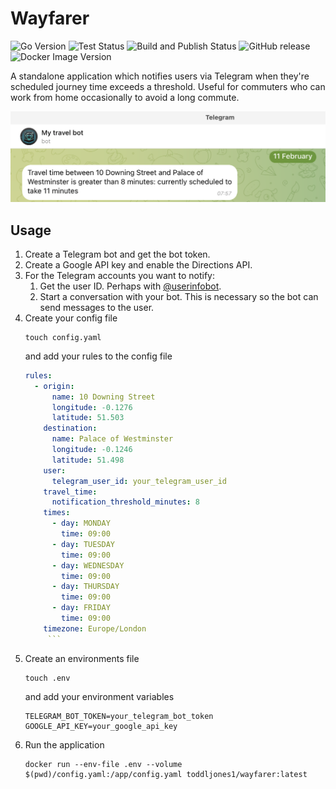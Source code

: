# Wayfarer

![Go Version](https://img.shields.io/github/go-mod/go-version/toddlj/wayfarer)
![Test Status](https://github.com/toddlj/wayfarer/actions/workflows/test.yaml/badge.svg)
![Build and Publish Status](https://github.com/toddlj/wayfarer/actions/workflows/publish.yaml/badge.svg)
![GitHub release](https://img.shields.io/github/v/release/toddlj/wayfarer?label=Release)
![Docker Image Version](https://img.shields.io/docker/v/toddljones1/wayfarer?sort=semver&label=Docker&logo=docker)

A standalone application which notifies users via Telegram when they're scheduled journey time exceeds a threshold.
Useful for commuters who can work from home occasionally to avoid a long commute.

![Screenshot](./.docs/telegram-screenshot.png)

## Usage

1. Create a Telegram bot and get the bot token.
2. Create a Google API key and enable the Directions API.
3. For the Telegram accounts you want to notify:
    1. Get the user ID. Perhaps with [@userinfobot](https://telegram.me/userinfobot).
    2. Start a conversation with your bot. This is necessary so the bot can send messages to the user. 
4. Create your config file
    ```shell
    touch config.yaml
    ```
   and add your rules to the config file
    ```yaml
    rules:
      - origin:
          name: 10 Downing Street
          longitude: -0.1276
          latitude: 51.503
        destination:
          name: Palace of Westminster
          longitude: -0.1246
          latitude: 51.498
        user:
          telegram_user_id: your_telegram_user_id
        travel_time:
          notification_threshold_minutes: 8
        times:
          - day: MONDAY
            time: 09:00
          - day: TUESDAY
            time: 09:00
          - day: WEDNESDAY
            time: 09:00
          - day: THURSDAY
            time: 09:00
          - day: FRIDAY
            time: 09:00
        timezone: Europe/London
         ```
5. Create an environments file
    ```shell
    touch .env
    ```
   and add your environment variables
    ```shell
    TELEGRAM_BOT_TOKEN=your_telegram_bot_token
    GOOGLE_API_KEY=your_google_api_key
    ```
6. Run the application
    ```shell
    docker run --env-file .env --volume $(pwd)/config.yaml:/app/config.yaml toddljones1/wayfarer:latest
    ```